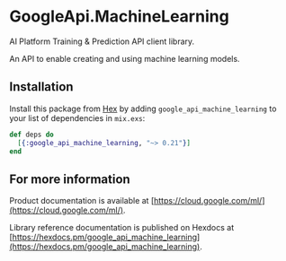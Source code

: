 # GoogleApi.MachineLearning

AI Platform Training & Prediction API client library.

An API to enable creating and using machine learning models.

## Installation

Install this package from [Hex](https://hex.pm) by adding
`google_api_machine_learning` to your list of dependencies in `mix.exs`:

```elixir
def deps do
  [{:google_api_machine_learning, "~> 0.21"}]
end
```

## For more information

Product documentation is available at [https://cloud.google.com/ml/](https://cloud.google.com/ml/).

Library reference documentation is published on Hexdocs at
[https://hexdocs.pm/google_api_machine_learning](https://hexdocs.pm/google_api_machine_learning).
